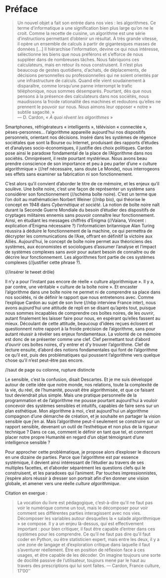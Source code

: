 # Préface

> Un nouvel objet a fait son entrée dans nos vies : les algorithmes. Ce terme d’informatique a une signification bien plus large qu’on ne le croit. Comme la recette de cuisine, un algorithme est une série d’instructions permettant d’obtenir un résultat. À très grande vitesse, il opère un ensemble de calculs à partir de gigantesques masses de données [...] Il hiérarchise l’information, devine ce qui nous intéresse, sélectionne les biens que nous préférons et s’efforce de nous suppléer dans de nombreuses tâches.
> Nous fabriquons ces calculateurs, mais en retour ils nous construisent. Il n’est plus beaucoup de gestes quotidiens, d’achats, de déplacements, de décisions personnelles ou professionnelles qui ne soient orientés par une infrastructure de calculs. Quand elle vient soudainement à disparaître, comme lorsqu’une panne interrompt le trafic téléphonique, nous sommes désemparés. Pourtant, dès que nous pensons à la présence des calculateurs dans nos sociétés, nous maudissons la froide rationalité des machines et redoutons qu’elles ne prennent le pouvoir sur nous. Nous aimons leur opposer « notre » subtile sagacité. »  
— D. Cardon, « *À quoi rêvent les algorithmes* »

Smartphones, réfrigérateurs « intelligents », télévision « connectée », pèses-personnes... l’algorithme appareille aujourd’hui nos dispositifs personnels, orientant nos décisions. Inséré dans les systèmes de régence sociétales que sont la Bourse ou Internet, produisant des rapports d’études et d’analyses socio-économiques, il justifie des choix politiques.
Cardon pose ainsi le paradoxe fondamental de la place de l’Algorithme dans nos sociétés. Omniprésent, il reste pourtant mystérieux. Nous avons beau prendre conscience de son importance et peu à peu parler d’une « culture algorithmique » (//ref nécessaire, sans doute Le Monde), nous interrogeons ses effets sans examiner sa fabrication ni son fonctionnement.

C’est alors qu’il convient d’aborder le titre de ce mémoire, et les enjeux qu’il soulève.
Une boîte noire, c’est une façon de représenter un système sans considérer son fonctionnement (//schéma boîte noire). C’est un terme que l’on doit au mathématicien Norbert Weiner (//nbp bio), qui théorise le concept en 1948 dans *Cybernétique et société*.
La notion de boîte noire naît durant la Seconde Guerre Mondiale du besoin d’étudier des dispositifs de cryptages militaires ennemis sans pouvoir connaître leur fonctionnement. Ainsi, en étudiant les messages chiffrés d’Enigma (//Vaïana, Vincent : explication d’Enigma nécessaire ?) l’informaticien britannique Alan Turing réussira à déduire le fonctionnement de la machine, ce qui permettra de décrypter les communications de l’Axe, offrant en définitif la victoire aux Alliés.
Aujourd’hui, le concept de boîte noire permet aux théoriciens des systèmes, aux économistes et sociologues d’assumer l’analyse et l’impact de systèmes complexes sans avoir pour autant besoin de connaître ou de décrire leur fonctionnement. Les algorithmes font partie de ces systèmes complexes (//justifier cette phrase ?).

(//insérer le tweet drôle)

Il n’y a pour l’instant pas encore de réelle « culture algorithmique ». Il y a, par contre, une véritable « culture de la boîte noire ». Et encaster l’algorithme dans une boîte noire ne permet ni de comprendre sa place dans nos sociétés, ni de définir le rapport que nous entretenons avec.
Comme l’explique Cardon au sujet de son livre (//nbp interview France inter), nous avons aujourd’hui une attitude de repli en se disant qu’après tout, puisque nous sommes incapables de comprendre ces boîtes noires, de les *ouvrir*, autant finalement les laisser faire pour nous, en espérant qu’elles fassent au mieux. Découlant de cette attitude, beaucoup d’idées reçues éclosent et questionnent notre rapport à la froide précision de l’algorithme, sans pour autant réussir à révéler ses enjeux fondamentaux.
La volonté de ce mémoire est donc de se présenter comme une clef. Clef permettant tout d’abord *d’ouvrir* ces boîtes noires, d’y entrer et d’y trouver l’algorithme. Clef de lecture ensuite, d’abord des notions fondamentales qui font de l’algorithme ce qu’il est, puis des problématiques qui poussent l’algorithme vers quelque chose qu’il n’est peut-être pas encore.

//saut de page ou colonne, rupture distincte

Le sensible, c’est la confusion, disait Descartes. Et je me suis développé autour de cette idée que notre monde, nos relations, toute la complexité de la vie, du réel, de l’humanité, pouvait être algorithmisée, et que ce faisant tout deviendrait plus simple. Mais une pratique personnelle de la programmation et de l’algorithme me pousse pourtant aujourd’hui à vouloir concevoir des systèmes sensibles et intuitifs, capables de faire sens sur un plan esthétique. Mon algorithme à moi, c’est aujourd’hui un algorithme compagnon d’une démarche de création, et je souhaite en partager la vision sensible que j’en ai.
Mais l’algorithme peut-il seulement se construire sur un rapport sensible, devenant un outil de l’esthétique et non plus de la rigueur technique ? Dans ce cas, comment le définir en tant que tel, et comment placer notre propre Humanité en regard d’un objet témoignant d’une intelligence sensible ? 

Pour approcher cette problématique, je propose alors d’exploser le discours en une dizaine de parties. Parce que l’algorithme est par essence systémique, il devient ainsi intéressant de l’étudier au travers de ses multiples facettes, et d’aborder séparément les questions clefs qui le construisent, et les paradoxes qui l’animent. Par touches impressionnistes, j’espère alors réussir à dresser son portrait afin d’en donner une vision globale, et amener vers une réelle *culture algorithmique*.

Citation en exergue : 
> La vocation du livre est pédagogique, c’est-à-dire qu’il ne faut pas voir le numérique comme un tout, mais le décomposer pour voir comment ses différentes parties interagissent avec nos vies. Décomposer les variables autour desquelles la « salade algorithmique » se compose. Il y a un enjeu là-dessus, qui est effectivement important : pour bien critiquer, il faut être capable d’entrer dans ces systèmes pour les comprendre. Ce qu’il ne faut pas dire qu’il faut coder en Python, ou être statisticien expert, mais entre les deux, il y a une zone de langage et d’exploration critique dans laquelle il faut s’aventurer réellement. Être en position de réflexion face à ces usages, et être capable de les décoder. On imagine toujours une sorte de docilité passive de l’utilisateur, toujours mené par le haut au travers des prescriptions qui lui sont faites. — Cardon, France culture, 17’00’’


